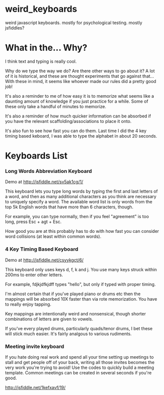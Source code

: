 # weird_keyboards
weird javascript keyboards.  mostly for psychological testing.  mostly jsfiddles?

# What in the... Why?

I think text and typing is really cool.

Why do we type the way we do?  Are there other ways to go about it?  A lot of
it is historical, and these are thought experiments that go against that...
With these in mind, it seems like whoever made our rules did a pretty good job!

It's also a reminder to me of how easy it is to memorize what seems like a
daunting amount of knowledge if you just practice for a while. Some of these
only take a handful of minutes to memorize.

It's also a reminder of how much quicker information can be absorbed if you have the relevant 
scaffolding/associations to place it onto.

It's also fun to see how fast you can do them.  Last time I did the 4 key timing based keboard, 
I was able to type the alphabet in about 20 seconds.

# Keyboards List

### Long Words Abbreviation Keyboard ###

Demo at http://jsfiddle.net/sv5ak1cg/1/

This keyboard lets you type long words by typing the first and last letters of a word, 
and then as many additional characters as you think are necessary to uniquely specify a word.  The 
available word list is only words from the top 5k English words that have more than 6 characters, 
though.

For example, you can type normally, then if you feel "agreement" is too long, press Esc + agt + Esc.

How good you are at this probably has to do with how fast you can consider word collisions 
(at least within common words).

### 4 Key Timing Based Keyboard ###
Demo at http://jsfiddle.net/csyykgct/6/

This keyboard only uses keys d, f, k and j. You use many keys struck within
200ms to enter other letters.

For example, fdjkjdfkjdff types "hello", but only if typed with proper timing.

I'm almost certain that if you've played piano or drums etc then the mappings will be absorbed 10X 
faster than via rote memorization.  You have to really enjoy tapping.

Key mappings are intentionally weird and nonsensical, though shorter
combinations of letters are given to vowels.

If you've every played drums, particularly quads/tenor drums, I bet these will
stick much easier.  It's fairly analgous to various rudiments.

### Meeting invite keyboard ###

If you hate doing real work and spend all your time setting up meetings to
stall and get people off of your back, writing all those invites becomes the
very work you're trying to avoid! Use the codes to quickly build a meeting
template.  Common meetings can be created in several seconds if you're good.

http://jsfiddle.net/1kefxavf/19/

